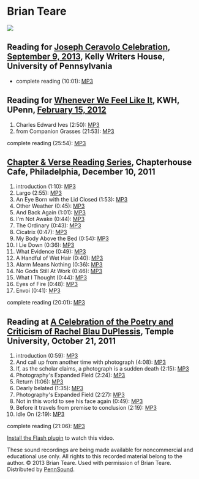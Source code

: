 Brian Teare
===========

![](http://media.sas.upenn.edu/pennsound/authors/Teare/Author-Photo.jpg)

Reading for [Joseph Ceravolo Celebration](http://writing.upenn.edu/pennsound/x/Ceravolo-Celebration.php), [September 9, 2013](http://writing.upenn.edu/wh/calendar/0913.php#9), Kelly Writers House, University of Pennsylvania
-------------------------------------------------------------------------------------------------------------------------------------------------------------------------------------------------------------------------------

-   complete reading (10:01): [MP3](http://media.sas.upenn.edu/pennsound/groups/Ceravolo-Celebration/02_Teare-Brian_Joseph-Ceravolo-Celebration_KWH-UPenn_9-9-13.mp3)

Reading for [Whenever We Feel Like It](http://writing.upenn.edu/pennsound/x/Whenever-We-Feel-Like-It.php), KWH, UPenn, [February 15, 2012](http://writing.upenn.edu/wh/calendar/0212.php#15)
--------------------------------------------------------------------------------------------------------------------------------------------------------------------------------------------

1.  Charles Edward Ives (2:50): [MP3](http://media.sas.upenn.edu/pennsound/authors/Teare/2-15-12/Teare-Brian_01_Charles-Edward-Ives_WWFLI_KWH-UPenn_2-15-12.mp3)
2.  from Companion Grasses (21:53): [MP3](http://media.sas.upenn.edu/pennsound/authors/Teare/2-15-12/Teare-Brian_02_from_Companion-Grasses_WWFLI_KWH-UPenn_2-15-12.mp3)

complete reading (25:54): [MP3](http://media.sas.upenn.edu/pennsound/groups/Whenever-We-Feel-Like-It/2-15-12/Teare-Brian_02_Complete-Reading_WWFLI_KWH-UPenn_2-15-12.mp3)

[Chapter & Verse Reading Series](http://writing.upenn.edu/pennsound/x/Chapterhouse.php), Chapterhouse Cafe, Philadelphia, December 10, 2011
-------------------------------------------------------------------------------------------------------------------------------------------

1.  introduction (1:10): [MP3](http://media.sas.upenn.edu/pennsound/authors/Teare/12-10-11/Teare-Brian_01_introduction_Chapter-and-Verse_PHL_12-10-11.mp3)
2.  Largo (2:55): [MP3](http://media.sas.upenn.edu/pennsound/authors/Teare/12-10-11/Teare-Brian_02_Largo_Chapter-and-Verse_PHL_12-10-11.mp3)
3.  An Eye Born with the Lid Closed (1:53): [MP3](http://media.sas.upenn.edu/pennsound/authors/Teare/12-10-11/Teare-Brian_03_An-Eye-Born-with-the-Lid-Closed_Chapter-and-Verse_PHL_12-10-11.mp3)
4.  Other Weather (0:45): [MP3](http://media.sas.upenn.edu/pennsound/authors/Teare/12-10-11/Teare-Brian_04_Other-Weather_Chapter-and-Verse_PHL_12-10-11.mp3)
5.  And Back Again (1:01): [MP3](http://media.sas.upenn.edu/pennsound/authors/Teare/12-10-11/Teare-Brian_05_And-Back-Again_Chapter-and-Verse_PHL_12-10-11.mp3)
6.  I'm Not Awake (0:44): [MP3](http://media.sas.upenn.edu/pennsound/authors/Teare/12-10-11/Teare-Brian_06_Im-Not-Awake_Chapter-and-Verse_PHL_12-10-11.mp3)
7.  The Ordinary (0:43): [MP3](http://media.sas.upenn.edu/pennsound/authors/Teare/12-10-11/Teare-Brian_07_The-Ordinary_Chapter-and-Verse_PHL_12-10-11.mp3)
8.  Cicatrix (0:47): [MP3](http://media.sas.upenn.edu/pennsound/authors/Teare/12-10-11/Teare-Brian_08_Cicatrix_Chapter-and-Verse_PHL_12-10-11.mp3)
9.  My Body Above the Bed (0:54): [MP3](http://media.sas.upenn.edu/pennsound/authors/Teare/12-10-11/Teare-Brian_09_My-Body-Above-the-Bed_Chapter-and-Verse_PHL_12-10-11.mp3)
10. I Lie Down (0:36): [MP3](http://media.sas.upenn.edu/pennsound/authors/Teare/12-10-11/Teare-Brian_10_I-Lie-Down_Chapter-and-Verse_PHL_12-10-11.mp3)
11. What Evidence (0:49): [MP3](http://media.sas.upenn.edu/pennsound/authors/Teare/12-10-11/Teare-Brian_11_What-Evidence_Chapter-and-Verse_PHL_12-10-11.mp3)
12. A Handful of Wet Hair (0:40): [MP3](http://media.sas.upenn.edu/pennsound/authors/Teare/12-10-11/Teare-Brian_12_A-Handful-of-Wet-Hair_Chapter-and-Verse_PHL_12-10-11.mp3)
13. Alarm Means Nothing (0:36): [MP3](http://media.sas.upenn.edu/pennsound/authors/Teare/12-10-11/Teare-Brian_13_Alarm-Means-Nothing_Chapter-and-Verse_PHL_12-10-11.mp3)
14. No Gods Still At Work (0:46): [MP3](http://media.sas.upenn.edu/pennsound/authors/Teare/12-10-11/Teare-Brian_14_No-Gods-Still-At-Work_Chapter-and-Verse_PHL_12-10-11.mp3)
15. What I Thought (0:44): [MP3](http://media.sas.upenn.edu/pennsound/authors/Teare/12-10-11/Teare-Brian_15_What-I-Thought_Chapter-and-Verse_PHL_12-10-11.mp3)
16. Eyes of Fire (0:48): [MP3](http://media.sas.upenn.edu/pennsound/authors/Teare/12-10-11/Teare-Brian_16_Eyes-of-Fire_Chapter-and-Verse_PHL_12-10-11.mp3)
17. Envoi (0:41): [MP3](http://media.sas.upenn.edu/pennsound/authors/Teare/12-10-11/Teare-Brian_17_Envoi_Chapter-and-Verse_PHL_12-10-11.mp3)

complete reading (20:01): [MP3](https://media.sas.upenn.edu/pennsound/groups/Chapterhouse%20Series/CH-V/Teare-Brian_03_Complete%20Reading_Chapter-and-Verse_PHL_12-10-11.mp3)

Reading at [A Celebration of the Poetry and Criticism of Rachel Blau DuPlessis](http://writing.upenn.edu/pennsound/x/DuPlessis-Celebration.php), Temple University, October 21, 2011
------------------------------------------------------------------------------------------------------------------------------------------------------------------------------------

1.  introduction (0:59): [MP3](http://media.sas.upenn.edu/pennsound/authors/Teare/10-21-11/Brian-Teare_01_introduction_DuPlessis-Day_Temple-University_10-21-11.mp3)
2.  And call up from another time with photograph (4:08): [MP3](http://media.sas.upenn.edu/pennsound/authors/Teare/10-21-11/Brian-Teare_02_And-call-up-from-another-time-with-photograph_DuPlessis-Day_Temple-University_10-21-11.mp3)
3.  If, as the scholar claims, a photograph is a sudden death (2:15): [MP3](http://media.sas.upenn.edu/pennsound/authors/Teare/10-21-11/Brian-Teare_03_If-as-the-scholar-claims_DuPlessis-Day_Temple-University_10-21-11.mp3)
4.  Photography's Expanded Field (2:24): [MP3](http://media.sas.upenn.edu/pennsound/authors/Teare/10-21-11/Brian-Teare_04_Photographys-Expanded-Field_DuPlessis-Day_Temple-University_10-21-11.mp3)
5.  Return (1:06): [MP3](http://media.sas.upenn.edu/pennsound/authors/Teare/10-21-11/Brian-Teare_05_Return_DuPlessis-Day_Temple-University_10-21-11.mp3)
6.  Dearly belated (1:35): [MP3](http://media.sas.upenn.edu/pennsound/authors/Teare/10-21-11/Brian-Teare_06_Dearly-belated_DuPlessis-Day_Temple-University_10-21-11.mp3)
7.  Photography's Expanded Field (2:27): [MP3](http://media.sas.upenn.edu/pennsound/authors/Teare/10-21-11/Brian-Teare_07_Photographys-Expanded-Field_DuPlessis-Day_Temple-University_10-21-11.mp3)
8.  Not in this world to see his face again (0:49): [MP3](http://media.sas.upenn.edu/pennsound/authors/Teare/10-21-11/Brian-Teare_08_Not-in-this-world-to-see-his-face-again_DuPlessis-Day_Temple-University_10-21-11.mp3)
9.  Before it travels from premise to conclusion (2:19): [MP3](http://media.sas.upenn.edu/pennsound/authors/Teare/10-21-11/Brian-Teare_09_Before-it-travels-from-premise-to-conclusion_DuPlessis-Day_Temple-University_10-21-11.mp3)
10. Idle On (2:19): [MP3](http://media.sas.upenn.edu/pennsound/authors/Teare/10-21-11/Brian-Teare_10_Idle-On_DuPlessis-Day_Temple-University_10-21-11.mp3)

complete reading (21:06): [MP3](http://media.sas.upenn.edu/pennsound/groups/DuPlessis-Conference/DuPlessis-Day_08_Brian-Teare_Temple-University_10-21-11.mp3)

[Install the Flash plugin](http://get.adobe.com/flashplayer/) to watch this video.

These sound recordings are being made available for noncommercial and educational use only.
All rights to this recorded material belong to the author. © 2013 Brian Teare.
Used with permission of Brian Teare. Distributed by [PennSound](../index.html).

